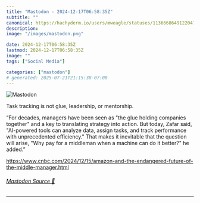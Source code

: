 ```yaml
---
title: "Mastodon - 2024-12-17T06:58:35Z"
subtitle: ""
canonical: https://hachyderm.io/users/mweagle/statuses/113666864912204718
description:
image: "/images/mastodon.png"

date: 2024-12-17T06:58:35Z
lastmod: 2024-12-17T06:58:35Z
image: ""
tags: ["Social Media"]

categories: ["mastodon"]
# generated: 2025-07-21T21:15:38-07:00
---
```

![Mastodon](/images/mastodon.png)

<p>Task tracking is not glue, leadership, or mentorship. </p><p>“For decades, managers have been seen as &quot;the glue holding companies together&quot; and a key to translating strategy into action. But today, Zafar said, &quot;AI-powered tools can analyze data, assign tasks, and track performance with unprecedented efficiency.&quot; That makes it inevitable that the question will arise, &quot;Why pay for a middleman when a machine can do it better?&quot; he added.”</p><p><a href="https://www.cnbc.com/2024/12/15/amazon-and-the-endangered-future-of-the-middle-manager.html" target="_blank" rel="nofollow noopener noreferrer" translate="no"><span class="invisible">https://www.</span><span class="ellipsis">cnbc.com/2024/12/15/amazon-and</span><span class="invisible">-the-endangered-future-of-the-middle-manager.html</span></a></p>


###### [Mastodon Source 🐘](https://hachyderm.io/@mweagle/113666864912204718)

___

